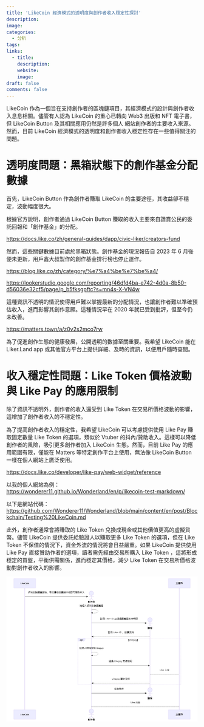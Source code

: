 ```yaml
---
title: 'LikeCoin 經濟模式的透明度與創作者收入穩定性探討'
description:
image:
categories:
  - 分析
tags:
links:
  - title: 
    description: 
    website: 
    image: 
draft: false
comments: false
---
```

LikeCoin 作為一個旨在支持創作者的區塊鏈項目，其經濟模式的設計與創作者收入息息相關。儘管有人認為 LikeCoin 的重心已轉向 Web3 出版和 NFT 電子書，但 LikeCoin Button 及其相關應用仍然是許多個人 網站創作者的主要收入來源。然而，目前 LikeCoin 經濟模式的透明度和創作者收入穩定性存在一些值得關注的問題。

# 透明度問題：黑箱狀態下的創作基金分配數據

首先，LikeCoin Button 作為創作者賺取 LikeCoin 的主要途徑，其收益卻不穩定，波動幅度很大。

根據官方說明，創作者通過 LikeCoin Button 賺取的收入主要來自讚賞公民的委託回報和「創作基金」的分配。

https://docs.like.co/zh/general-guides/dapp/civic-liker/creators-fund

然而，這些關鍵數據目前處於黑箱狀態。創作基金的現況報告自 2023 年 6 月後便未更新，用戶鑫大叔製作的創作基金排行榜也停止運作。

https://blog.like.co/zh/category/%e7%a4%be%e7%be%a4/

https://lookerstudio.google.com/reporting/46dfd4ba-e742-4d0a-8b50-d56036e32cf5/page/p_b5fksgpftc?s=mn4s-X-VN4w

這種資訊不透明的情況使得用戶難以掌握最新的分配情況，也讓創作者難以準確預估收入，進而影響其創作意願。這種情況早在 2020 年就已受到批評，但至今仍未改善。

https://matters.town/a/z0v2s2mco7rw

為了促進創作生態的健康發展，公開透明的數據至關重要。我希望 LikeCoin 能在 Liker.Land app 或其他官方平台上提供詳細、及時的資訊，以便用戶隨時查閱。

# 收入穩定性問題：Like Token 價格波動與 Like Pay 的應用限制

除了資訊不透明外，創作者的收入還受到 Like Token 在交易所價格波動的影響，這增加了創作者收入的不穩定性。

為了提高創作者收入的穩定性，我希望 LikeCoin 可以考慮提供使用 Like Pay 賺取固定數量 Like Token 的選項，類似於 Vtuber 的抖內/贊助收入。這樣可以降低創作者的風險，吸引更多創作者加入 LikeCoin 生態。然而，目前 Like Pay 的應用範圍有限，僅能在 Matters 等特定創作平台上使用，無法像 LikeCoin Button 一樣在個人網站上廣泛使用。

https://docs.like.co/developer/like-pay/web-widget/reference

以我的個人網站為例：
https://wonderer11.github.io/Wonderland/en/p/likecoin-test-markdown/

以下是網站代碼：
https://github.com/Wonderer11/Wonderland/blob/main/content/en/post/Blockchain/Testing%20LikeCoin.md

此外，創作者通常會將賺取的 Like Token 兌換成現金或其他價值更高的虛擬貨幣。儘管 LikeCoin 提供委託給驗證人以賺取更多 Like Token 的選項，但在 Like Token 不保值的情況下，資金外流的情況將會日益嚴重。如果 LikeCoin 提供使用 Like Pay 直接贊助作者的選項，讀者需先經由交易所購入 Like Token ，這將形成穩定的買盤，平衡供需關係，進而穩定其價格，減少 Like Token 在交易所價格波動對創作者收入的影響。

![Image 1](image.png)
